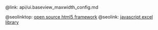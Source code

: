 @link: api/ui.baseview_maxwidth_config.md

@seolinktop: [open source html5 framework](https://webix.com)
@seolink: [javascript excel library](https://webix.com/widget/excel_viewer/)
